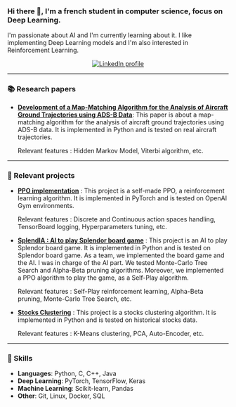 ### Hi there 👋, I'm a french student in computer science, focus on Deep Learning.

I'm passionate about AI and I'm currently learning about it. I like implementing Deep Learning models and I'm also interested in Reinforcement Learning. 


<div align="center">
  <a href="https://www.linkedin.com/in/maxime-szymanski-369969197/?locale=en_US">
    <img alt="LinkedIn profile" src="https://img.shields.io/badge/LinkedIn-blue?logo=linkedin&logoColor=white&style=for-the-badge">
  </a>
</div>

---
### 📚 Research papers
- [**Development of a Map-Matching Algorithm for the Analysis of Aircraft Ground Trajectories using ADS-B Data**](https://arc.aiaa.org/doi/10.2514/6.2023-3758):
This paper is about a map-matching algorithm for the analysis of aircraft ground trajectories using ADS-B data. It is implemented in Python and is tested on real aircraft trajectories. 

    Relevant features : Hidden Markov Model, Viterbi algorithm, etc.
___ 

### 🚀 Relevant projects
- [**PPO implementation**](https://github.com/MaximeSzymanski/PPO) :
This project is a self-made PPO, a reinforcement learning algorithm. It is implemented in PyTorch and is tested on OpenAI Gym environments. 

    Relevant features : Discrete and Continuous action spaces handling, TensorBoard logging, Hyperparameters tuning, etc.
- [**SplendIA : AI to play Splendor board game**](https://github.com/MaximeSzymanski/splendia) :
This project is an AI to play Splendor board game. It is implemented in Python and is tested on Splendor board game. As a team, we implemented the board game and the AI. I was in charge of the AI part. 
We tested Monte-Carlo Tree Search and Alpha-Beta pruning algorithms. Moreover, we implemented a PPO algorithm to play the game, as a Self-Play algorithm.

    Relevant features : Self-Play reinforcement learning, Alpha-Beta pruning, Monte-Carlo Tree Search, etc.
- [**Stocks Clustering**](https://github.com/MaximeSzymanski/StocksClustering) :
This project is a stocks clustering algorithm. It is implemented in Python and is tested on historical stocks data. 

    Relevant features : K-Means clustering, PCA, Auto-Encoder, etc.


---
### 🧠 Skills

- **Languages**: Python, C, C++, Java
- **Deep Learning**: PyTorch, TensorFlow, Keras
- **Machine Learning**: Scikit-learn, Pandas
- **Other**: Git, Linux, Docker, SQL

